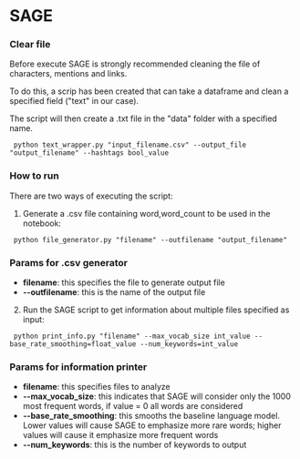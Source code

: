 # SAGE 

### Clear file

Before execute SAGE is strongly recommended cleaning the file of characters, mentions and links.

To do this, a scrip has been created that can take a dataframe and clean a specified field ("text" in our case).

The script will then create a .txt file in the "data" folder with a specified name. 

<pre><code> python text_wrapper.py "input_filename.csv" --output_file "output_filename" --hashtags bool_value </code></pre>

### How to run

There are two ways of executing the script:

1) Generate a .csv file containing word,word_count to be used in the notebook:

<pre><code> python file_generator.py "filename" --outfilename "output_filename"</code></pre>

### Params for .csv generator

- **filename**: this specifies the file to generate output file
- **--outfilename**: this is the name of the output file

2) Run the SAGE script to get information about multiple files specified as input:

<pre><code> python print_info.py "filename" --max_vocab_size int_value --base_rate_smoothing=float_value --num_keywords=int_value </code></pre>

### Params for information printer

- **filename**: this specifies files to analyze
- **--max_vocab_size**: this indicates that SAGE will consider only the 1000 most frequent words, if value = 0 all words are considered
- **--base_rate_smoothing**: this smooths the baseline language model. Lower values will cause SAGE to emphasize more rare words; higher values will cause it emphasize more frequent words
- **--num_keywords**: this is the number of keywords to output